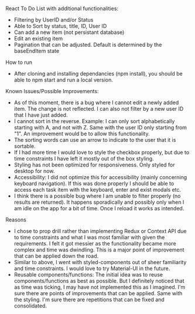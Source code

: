 React To Do List with additional functionalities:

- Filtering by UserID and/or Status
- Able to Sort by status, title, ID, User ID
- Can add a new item (not persistant database)
- Edit an existing item
- Pagination that can be adjusted. Default is determined by the baseEndItem state

How to run

- After cloning and installing dependancies (npm install), you should be able to npm start and run a local version.

Known Issues/Possible Improvements:

- As of this moment, there is a bug where I cannot edit a newly added item. The change is not reflected. I can also not filter by a new user ID that I have just added.
- I cannot sort in the reverse. Example: I can only sort alphabetically starting with A, and not with Z. Same with the user ID only starting from "1". An improvement would be to allow this functionality.
- The sorting words can use an arrow to indicate to the user that it is sortable.
- If I had more time I would love to style the checkbox properly, but due to time constraints I have left it mostly out of the box styling.
- Styling has not been optimized for responsiveness. Only styled for desktop for now.
- Accessibility: I did not optimize this for accessibility (mainly concerning keyboard navigation). If this was done properly I should be able to access each task item with the keyboard, enter and exist modals etc.
- I think there is a possible bug where I am unable to filter properly (no results are returned). It happens sporadically and possibly only when I am idle on the app for a bit of time. Once I reload it works as intended.

Reasons

- I chose to prop drill rather than implementing Redux or Context API due to time constraints and what I was most familiar with given the requirements. I felt it got messier as the functionality became more complex and time was dwindling. This is a major point of improvement that can be applied down the road.
- Similar to above, I went with styled-components out of sheer familiarity and time constraints. I would love to try Material-UI in the future.
- Reusable components/functions: The initial idea was to reuse components/functions as best as possible. But I definitely noticed that as time was ticking, I may have not implemented this as I imagined. I'm sure there are points of improvements that can be applied. Same with the styling. I'm sure there are repetitions that can be fixed and consolidated.
